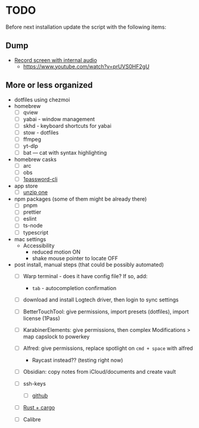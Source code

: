 # TODO

Before next installation update the script with the following items:

## Dump

- [Record screen with internal audio](https://github.com/ExistentialAudio/BlackHole)
  - https://www.youtube.com/watch?v=prUVS0HF2gU  

## More or less organized

- dotfiles using chezmoi
- homebrew
  - [ ] qview
  - [ ] yabai - window management
  - [ ] skhd - keyboard shortcuts for yabai
  - [ ] stow - dotfiles
  - [ ] ffmpeg
  - [ ] yt-dlp
  - [ ] bat — cat with syntax highlighting
- homebrew casks
  - [ ] arc
  - [ ] obs
  - [ ] [1password-cli](https://developer.1password.com/docs/cli/get-started/#install)
- app store
  - [ ] [unzip one](https://apps.apple.com/us/app/unzip-one-rar-zip-extractor/id1127253508?mt=12)
- npm packages (some of them might be already there)
  - [ ] pnpm
  - [ ] prettier
  - [ ] eslint
  - [ ] ts-node
  - [ ] typescript
- mac settings
  - Accessibility
    - reduced motion ON
    - shake mouse pointer to locate OFF
- post install, manual steps (that could be possibly automated)
  - [ ] Warp terminal - does it have config file? If so, add:
    - `tab` - autocompletion confirmation
  - [ ] download and install Logtech driver, then login to sync settings
  - [ ] BetterTouchTool: give permissions, import presets (dotfiles), import license (1Pass)
  - [ ] KarabinerElements: give permissions, then complex Modifications > map capslock to powerkey
  - [ ] Alfred: give permissions, replace spotlight on `cmd + space` with alfred
    - Raycast instead?? (testing right now)
  - [ ] Obsidian: copy notes from iCloud/documents and create vault
  - [ ] ssh-keys
    - [ ] [github](https://docs.github.com/en/authentication/connecting-to-github-with-ssh/generating-a-new-ssh-key-and-adding-it-to-the-ssh-agent)
  - [ ] [Rust + cargo](https://doc.rust-lang.org/cargo/getting-started/installation.html)
  - [ ] Calibre

